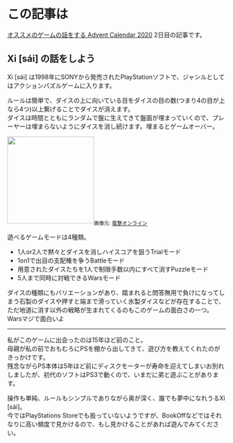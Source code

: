 # この記事は
[オススメのゲームの話をする Advent Calendar 2020](https://adventar.org/calendars/5238) 2日目の記事です。

## Xi [sái] の話をしよう
Xi [sái] は1998年にSONYから発売されたPlayStationソフトで、ジャンルとしてはアクションパズルゲームに入ります。  

ルールは簡単で、ダイスの上に向いている目をダイスの目の数(つまり4の目が上なら4つ)以上繋げることでダイスが消えます。  
ダイスは時間とともにランダムで盤に生えてきて盤面が埋まっていくので、プレーヤーは埋まらないようにダイスを消し続けます。埋まるとゲームオーバー。  

<img height=200 src="https://dengekionline.com/elem/000/001/738/1738606/sai_006_cs1w1_720x507.jpg"/><sub>画像元: <a href="https://dengekionline.com/elem/000/001/738/1738600/">電撃オンライン</a></sub>

遊べるゲームモードは4種類。

- 1人or2人で黙々とダイスを消しハイスコアを狙うTrialモード
- 1on1で出目の支配権を争うBattleモード
- 用意されたダイスたちを1人で制限手数以内にすべて消すPuzzleモード
- 5人まで同時に対戦できるWarsモード

ダイスの種類にもバリエーションがあり、踏まれると問答無用で負けになってしまう石製のダイスや押すと端まで滑っていく氷製ダイスなどが存在することで、ただ地道に消す以外の戦略が生まれてくるのもこのゲームの面白さの一つ。Warsマジで面白いよ

---
私がこのゲームに出会ったのは15年ほど前のこと。  
母親が私の前でおもむろにPSを棚から出してきて、遊び方を教えてくれたのがきっかけです。  
残念ながらPS本体は5年ほど前にディスクモーターが寿命を迎えてしまいお別れしましたが、初代のソフトはPS3で動くので、いまだに弟と遊ぶことがあります。  

操作も単純、ルールもシンプルでありながら奥が深く、誰でも夢中になれうるXi [sái]。  
今ではPlayStations Storeでも扱っていないようですが、BookOffなどではそれなりに高い頻度で見かけるので、もし見かけることがあれば遊んでみてください。
